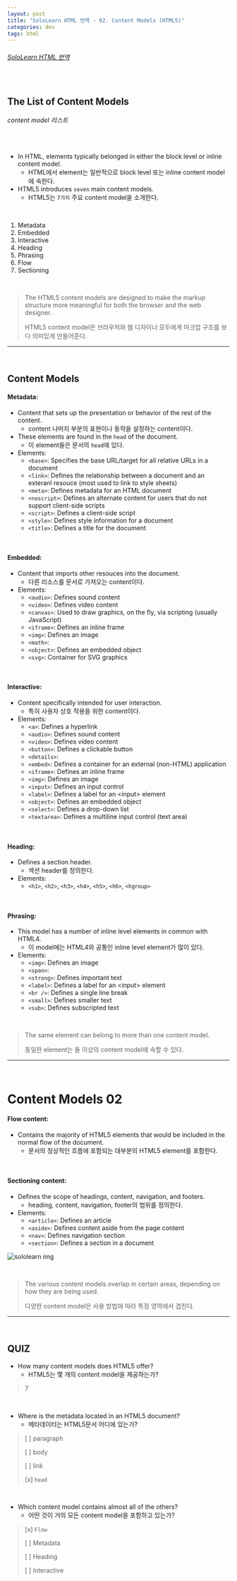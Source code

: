 ```yaml
---
layout: post
title: "SoloLearn HTML 번역 - 02. Content Models (HTML5)"
categories: dev
tags: html
---
```


###### [SoloLearn HTML 번역](www.sololearn.com)

<br>

## The List of Content Models

###### content model 리스트

<br>

- In HTML, elements typically belonged in either the block level or inline content model.
  - HTML에서 element는 일반적으로 block level 또는 inline content model에 속한다.
- HTML5 introduces `seven` main content models.
  - HTML5는 `7가지` 주요 content model을 소개한다.

<br>

1. Metadata
2. Embedded
3. Interactive
4. Heading
5. Phrasing
6. Flow
7. Sectioning

<br>

> The HTML5 content models are designed to make the markup structure more meaningful for both the browser and the web designer.
>
> HTML5 content model은 브라우저와 웹 디자이너 모두에게 마크업 구조를 보다 의미있게 만들어준다.

------

<br>

## Content Models

#### Metadata:

- Content that sets up the presentation or behavior of the rest of the content.
  - content 나머지 부분의 표현이나 동작을 설정하는 content이다.
- These elements are found in the `head` of the document.
  - 이 element들은 문서의 `head`에 있다.
- Elements:
  - `<base>`: Specifies the base URL/target for all relative URLs in a document
  - `<link>`: Defines the relationship between a document and an exteranl resouce (most used to link to style sheets)
  - `<meta>`: Defines metadata for an HTML document
  - `<noscript>`: Defines an alternate content for users that do not support client-side scripts
  - `<script>`: Defines a client-side script
  - `<style>`: Defines style information for a document
  - `<title>`: Defines a title for the document

<br>

#### Embedded:

- Content that imports other resouces into the document.
  - 다른 리소스를 문서로 가져오는 content이다.
- Elements:
  - `<audio>`: Defines sound content
  - `<video>`: Defines video content
  - `<canvas>`: Used to draw graphics, on the fly, via scripting (usually JavaScript)
  - `<iframe>`: Defines an inline frame
  - `<img>`: Defines an image
  - `<math>`: 
  - `<object>`: Defines an embedded object
  - `<svg>`: Container for SVG graphics

<br>

#### Interactive:

- Content specifically intended for user interaction.
  - 특히 사용자 상호 작용을 위한 content이다.
- Elements:
  - `<a>`: Defines a hyperlink
  - `<audio>`: Defines sound content
  - `<video>`: Defines video content
  - `<button>`: Defines a clickable button
  - `<details>`: 
  - `<embed>`: Defines a container for an external (non-HTML) application
  - `<iframe>`: Defines an inline frame
  - `<img>`: Defines an image
  - `<input>`: Defines an input control
  - `<label>`: Defines a label for an \<input> element
  - `<object>`: Defines an embedded object
  - `<select>`: Defines a drop-down list
  - `<textarea>`: Defines a multiline input control (text area)

<br>

#### Heading:

- Defines a section header.
  - 섹션 header를 정의한다.
- Elements:
  - `<h1>`, `<h2>`, `<h3>`, `<h4>`, `<h5>`, `<h6>`, `<hgroup>`

<br>

#### Phrasing:

- This model has a number of inline level elements in common with HTML4.
  - 이 model에는 HTML4와 공통인 inline level element가 많이 있다.
- Elements:
  - `<img>`: Defines an image
  - `<span>`:
  - `<strong>`: Defines important text
  - `<label>`: Defines a label for an \<input> element
  - `<br />`: Defines a single line break
  - `<small>`: Defines smaller text
  - `<sub>`: Defines subscripted text

<br>

> The same element can belong to more than one content model.
>
> 동일한 element는 둘 이상의 content model에 속할 수 있다.

------

<br>

# Content Models 02

#### Flow content:

- Contains the majority of HTML5 elements that would be included in the normal flow of the document.
  - 문서의 정상적인 흐름에 포함되는 대부분의 HTML5 element를 포함한다.

<br>

#### Sectioning content:

- Defines the scope of headings, content, navigation, and footers.
  - heading, content, navigation, footer의 범위를 정의한다.
- Elements:
  - `<article>`: Defines an article
  - `<aside>`: Defines content aside from the page content
  - `<nav>`: Defines navigation section
  - `<section>`: Defines a section in a document

![sololearn img](/assets/img/sololearn-html-html5-02-01.jpeg)

<br>

> The various content models overlap in certain areas, depending on how they are being used.
>
> 다양한 content model은 사용 방법에 따라 특정 영역에서 겹친다.

------

<br>

## QUIZ

- How many content models does HTML5 offer?
  - HTML5는 몇 개의 content model을 제공하는가?

> 7

<br>

- Where is the metadata located in an HTML5 document?
  - 메타데이터는 HTML5문서 어디에 있는가?

> [ ] paragraph
>
> [ ] body
>
> [ ] link
>
> [x] `head`

<br>

- Which content model contains almost all of the others?
  - 어떤 것이 거의 모든 content model을 포함하고 있는가?

> [x] `Flow`
>
> [ ] Metadata
>
> [ ] Heading
>
> [ ] Interactive

<br>